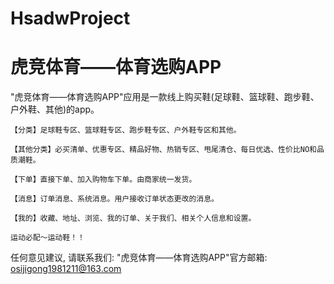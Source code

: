 # HsadwProject
# 虎竞体育——体育选购APP

  "虎竞体育——体育选购APP"应用是一款线上购买鞋(足球鞋、篮球鞋、跑步鞋、户外鞋、其他)的app。
    
    【分类】足球鞋专区、篮球鞋专区、跑步鞋专区、户外鞋专区和其他。
    
    【其他分类】必买清单、优惠专区、精品好物、热销专区、甩尾清仓、每日优选、性价比NO和品质潮鞋。
    
    【下单】直接下单、加入购物车下单。由商家统一发货。
    
    【消息】订单消息、系统消息。用户接收订单状态更改的消息。
    
    【我的】收藏、地址、浏览、我的订单、关于我们、相关个人信息和设置。
    
    运动必配～运动鞋！！

   任何意见建议, 请联系我们: 
   "虎竞体育——体育选购APP"官方邮箱: osijigong1981211@163.com
